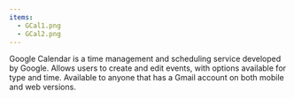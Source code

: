 ```yaml
---
items:
  - GCal1.png
  - GCal2.png
---
```


Google Calendar is a time management and scheduling service developed by Google. Allows users to create and edit events, with options available for type and time. Available to anyone that has a Gmail account on both mobile and web versions.
